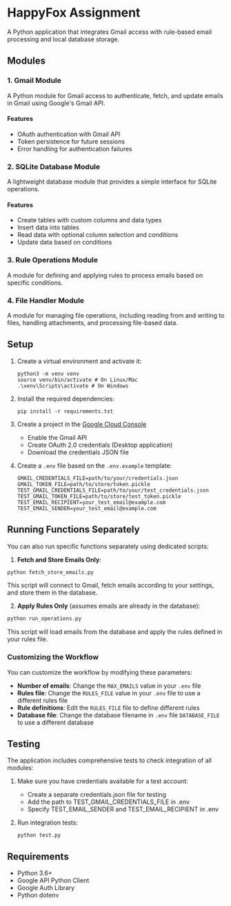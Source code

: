 # HappyFox Assignment

A Python application that integrates Gmail access with rule-based email processing and local database storage.

## Modules

### 1. Gmail Module

A Python module for Gmail access to authenticate, fetch, and update emails in Gmail using Google's Gmail API.

#### Features

- OAuth authentication with Gmail API
- Token persistence for future sessions
- Error handling for authentication failures

### 2. SQLite Database Module

A lightweight database module that provides a simple interface for SQLite operations.

#### Features

- Create tables with custom columns and data types
- Insert data into tables
- Read data with optional column selection and conditions
- Update data based on conditions

### 3. Rule Operations Module

A module for defining and applying rules to process emails based on specific conditions.

### 4. File Handler Module

A module for managing file operations, including reading from and writing to files, handling attachments, and processing file-based data.

## Setup

1. Create a virtual environment and activate it:
   ```
   python3 -m venv venv
   source venv/bin/activate # On Linux/Mac
   .\venv\Scripts\activate # On Windows
   ```

2. Install the required dependencies:
   ```
   pip install -r requirements.txt
   ```

2. Create a project in the [Google Cloud Console](https://console.cloud.google.com/)
   - Enable the Gmail API
   - Create OAuth 2.0 credentials (Desktop application)
   - Download the credentials JSON file

3. Create a `.env` file based on the `.env.example` template:
   ```
   GMAIL_CREDENTIALS_FILE=path/to/your/credentials.json
   GMAIL_TOKEN_FILE=path/to/store/token.pickle
   TEST_GMAIL_CREDENTIALS_FILE=path/to/your/test_credentials.json
   TEST_GMAIL_TOKEN_FILE=path/to/store/test_token.pickle
   TEST_EMAIL_RECIPIENT=your_test_email@example.com
   TEST_EMAIL_SENDER=your_test_email@example.com
   ```

## Running Functions Separately

You can also run specific functions separately using dedicated scripts:

1. **Fetch and Store Emails Only**:

```bash
python fetch_store_emails.py
```

This script will connect to Gmail, fetch emails according to your settings, and store them in the database.

2. **Apply Rules Only** (assumes emails are already in the database):

```bash
python run_operations.py
```

This script will load emails from the database and apply the rules defined in your rules file.


### Customizing the Workflow

You can customize the workflow by modifying these parameters:

- **Number of emails**: Change the `MAX_EMAILS` value in your `.env` file
- **Rules file**: Change the `RULES_FILE` value in your `.env` file to use a different rules file
- **Rule definitions**: Edit the `RULES_FILE` file to define different rules
- **Database file**: Change the database filename in `.env` file `DATABASE_FILE` to use a different database

## Testing

The application includes comprehensive tests to check integration of all modules:

1. Make sure you have credentials available for a test account:
   - Create a separate credentials.json file for testing
   - Add the path to TEST_GMAIL_CREDENTIALS_FILE in .env
   - Specify TEST_EMAIL_SENDER and TEST_EMAIL_RECIPIENT in .env

2. Run integration tests:
   ```
   python test.py
   ```

## Requirements

- Python 3.6+
- Google API Python Client
- Google Auth Library
- Python dotenv
